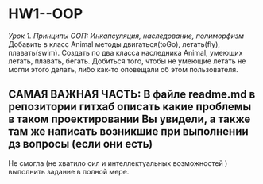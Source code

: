 # HW1--OOP
*Урок 1. Принципы ООП: Инкапсуляция, наследование, полиморфизм*
Добавить в класс Animal методы двигаться(toGo), летать(fly), плавать(swim). Создать по два класса
наследника Animal, умеющих летать, плавать, бегать. Добиться того, чтобы не умеющие летать не могли этого делать, либо как-то оповещали об этом пользователя.

САМАЯ ВАЖНАЯ ЧАСТЬ:
В файле readme.md в репозитории гитхаб описать
какие проблемы в таком проектировании Вы увидели, а также там же написать возникшие при выполнении дз вопросы
(если они есть)
---------------------------------------------------------------------------------
Не смогла (не хватило сил и интеллектуальных возможностей ) выполнить задание в полной мере.
